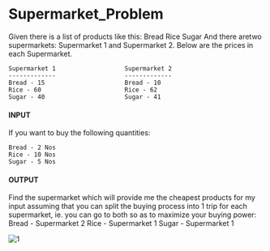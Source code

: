 # Supermarket_Problem

Given there is a list of products like this:
	Bread
	Rice
	Sugar
And there aretwo supermarkets: Supermarket 1 and Supermarket 2. Below are the prices in each Supermarket.

	Supermarket 1					Supermarket 2
	-------------					-------------
	Bread - 15						Bread - 10
	Rice - 60						Rice - 62
	Sugar - 40						Sugar - 41
	
#### INPUT
If you want to buy the following quantities:

	Bread - 2 Nos
	Rice - 10 Nos
	Sugar - 5 Nos
	
#### OUTPUT
Find the supermarket which will provide me the cheapest products for my input assuming that you can split the buying process into 1 trip for each supermarket, ie. you can go to both so as to maximize your buying power:
	Bread - Supermarket 2
	Rice - Supermarket 1
	Sugar - Supermarket 1
	
![1](https://user-images.githubusercontent.com/50991324/62614385-ebf45700-b928-11e9-9ab1-4b200bbc8fac.png)
